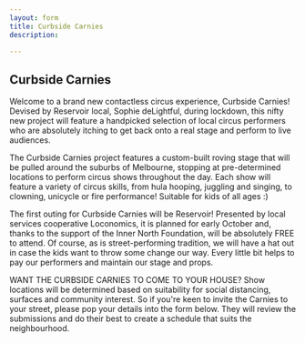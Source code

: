 ```yaml
---
layout: form
title: Curbside Carnies
description:  

---
```


## Curbside Carnies

Welcome to a brand new contactless circus experience, Curbside Carnies! Devised by Reservoir local, Sophie deLightful, during lockdown, this nifty new project will feature a handpicked selection of local circus performers who are absolutely itching to get back onto a real stage and perform to live audiences. 


The Curbside Carnies project features a custom-built roving stage that will be pulled around the suburbs of Melbourne, stopping at pre-determined locations to perform circus shows throughout the day. Each show will feature a variety of circus skills, from hula hooping, juggling and singing, to clowning, unicycle or fire performance! Suitable for kids of all ages :) 


The first outing for Curbside Carnies will be Reservoir! Presented by local services cooperative Loconomics, it is planned for early October and, thanks to the support of the Inner North Foundation, will be absolutely FREE to attend. Of course, as is street-performing tradition, we will have a hat out in case the kids want to throw some change our way. Every little bit helps to pay our performers and maintain our stage and props.


WANT THE CURBSIDE CARNIES TO COME TO YOUR HOUSE?
Show locations will be determined based on suitability for social distancing, surfaces and community interest. So if you're keen to invite the Carnies to your street, please pop your details into the form below. They will review the submissions and do their best to create a schedule that suits the neighbourhood.